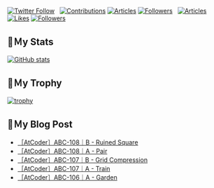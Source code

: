 [![Twitter Follow](https://img.shields.io/twitter/follow/hyperdb?label=twitter&logo=twitter&style=plastic)](https://twitter.com/hyperdb)
&nbsp;
[![Contributions](https://badgen.org/img/qiita/hyperdb/contributions?style=plastic)](https://qiita.com/hyperdb)
[![Articles](https://badgen.org/img/qiita/hyperdb/articles?style=plastic)](https://qiita.com/hyperdb)
[![Followers](https://badgen.org/img/qiita/hyperdb/followers?style=plastic)](https://qiita.com/hyperdb)
&nbsp;
[![Articles](https://badgen.org/img/zenn/hyperdb/articles)](https://zenn.dev/hyperdb)
[![Likes](https://badgen.org/img/zenn/hyperdb/likes?style=plastic)](https://zenn.dev/hyperdb)
[![Followers](https://badgen.org/img/zenn/hyperdb/followers?style=plastic)](https://zenn.dev/hyperdb)

## 🔖Ｍy Stats

[![GitHub stats](https://github-readme-stats-eight-theta.vercel.app/api?username=hyperdb&theme=radical&count_private=true&show_icons=true)](https://github.com/anuraghazra/github-readme-stats)

## 🔖Ｍy Trophy

[![trophy](https://github-profile-trophy.vercel.app/?username=hyperdb&theme=onedark)](https://github.com/ryo-ma/github-profile-trophy)

## 🔖Ｍy Blog Post

<!-- BLOG-POST-LIST:START -->
- [［AtCoder］ABC-108｜B - Ruined Square](https://zenn.dev/hyperdb/articles/9e65b1a6afb49b)
- [［AtCoder］ABC-108｜A - Pair](https://zenn.dev/hyperdb/articles/8127aece43448f)
- [［AtCoder］ABC-107｜B - Grid Compression](https://zenn.dev/hyperdb/articles/41bd4090faa46c)
- [［AtCoder］ABC-107｜A - Train](https://zenn.dev/hyperdb/articles/1c9d117fffa96d)
- [［AtCoder］ABC-106｜A - Garden](https://zenn.dev/hyperdb/articles/7792364d02aae9)
<!-- BLOG-POST-LIST:END -->
